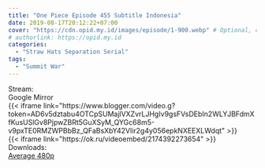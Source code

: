 ```yaml
---
title: "One Piece Episode 455 Subtitle Indonesia"
date: 2019-08-17T20:12:22+07:00
cover: "https://cdn.opid.my.id/images/episode/1-900.webp" # Optional, cover
# authorlink: https://opid.my.id
categories:
  - "Straw Hats Separation Serial"
tags:
  - "Summit War"
---
```

<div class="ui menu violet borderless inverted">
  <div class="header item active">
        Stream:
    </div>
  <a class="active item" data-tab="google">
    <i class="google drive icon"></i> Google
  </a>
  <a class="item nounderline" data-tab="mirror">
    <i class="odnoklassniki icon"></i> Mirror
  </a>
</div>
<div class="ui bottom attached tab segment active" style="border:0 !important;" data-tab="google">
{{< iframe link="https://www.blogger.com/video.g?token=AD6v5dztabu4OTCpSUMajlVXZvrLJHgIv9gsFVsDEbIn2WLYJBFdmXfKusUSlGv8PjpwZBRt5GuXSyM_QYGc68m5-v9pxTE0RMZWPBbBz_QFaBsXbY42Vlir2g4y056epkNXEEXLWdqt" >}}
</div>
<div class="ui bottom attached tab segment" style="border:0 !important;" data-tab="mirror">
{{< iframe link="https://ok.ru/videoembed/2174392273654" >}}
</div>
<div class="ui menu violet borderless inverted">
  <div class="header item active">
        Downloads:
    </div>
  <a class="item nounderline" href="https://ouo.io/Wr5UeQ" target="_blank" rel="dofollow"><i class="google drive icon"></i>
    Average 480p</a>
</div>